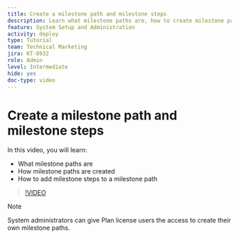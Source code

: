 ```yaml
---
title: Create a milestone path and milestone steps
description: Learn what milestone paths are, how to create milestone paths, and how to add milestone steps.
feature: System Setup and Administration
activity: deploy
type: Tutorial
team: Technical Marketing
jira: KT-8932
role: Admin
level: Intermediate
hide: yes
doc-type: video
---
```

# Create a milestone path and milestone steps

In this video, you will learn:

* What milestone paths are
* How milestone paths are created
* How to add milestone steps to a milestone path

>[!VIDEO](https://video.tv.adobe.com/v/335204/?quality=12&learn=on)

>[!NOTE]
>
>System administrators can give Plan license users the access to create their own milestone paths.
